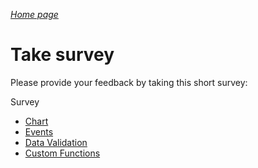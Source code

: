 _[Home page](../index.md)_



# Take survey

Please provide your feedback by taking this short survey:

Survey 

- [Chart](https://forms.office.com/Pages/DesignPage.aspx#FormId=v4j5cvGGr0GRqy180BHbR7Xv6Ou7HttHjljixZtaV1hUQzE0WUtCWFYzSFBVMjVVUTBIT0s2WVY4Ty4u)
- [Events](http://aka.ms/mvpjsapisurvey)
- [Data Validation](https://forms.office.com/Pages/ResponsePage.aspx?id=v4j5cvGGr0GRqy180BHbRxxP2zxSbypLp5NxVTGn_ONURTNOVjVLM0pMNVE5NDc0NlAxUDM4VU1IQi4u)
- [Custom Functions]()
